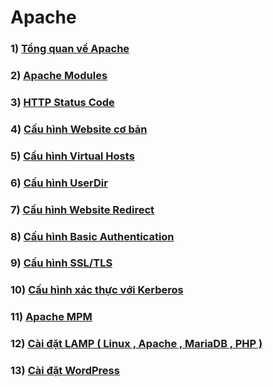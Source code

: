 # Apache
### 1) [Tổng quan về Apache](https://github.com/QuocCuong97/Linux/blob/master/docs/Services/APACHE/01_Overview.md)
### 2) [Apache Modules](https://github.com/QuocCuong97/Linux/blob/master/docs/Services/APACHE/02_Apache_Modules.md)
### 3) [HTTP Status Code](https://github.com/QuocCuong97/Linux/blob/master/docs/Services/APACHE/03_HTTP_Status_Code.md)
### 4) [Cấu hình Website cơ bản](https://github.com/QuocCuong97/Linux/blob/master/docs/Services/APACHE/04_Apache_HTML.md.md)
### 5) [Cấu hình Virtual Hosts](https://github.com/QuocCuong97/Linux/blob/master/docs/Services/APACHE/05_Virtual_hosts.md)
### 6) [Cấu hình UserDir](https://github.com/QuocCuong97/Linux/blob/master/docs/Services/APACHE/06_UserDir.md)
### 7) [Cấu hình Website Redirect](https://github.com/QuocCuong97/Linux/blob/master/docs/Services/APACHE/07_Website_Redirect.md)
### 8) [Cấu hình Basic Authentication](https://github.com/QuocCuong97/Linux/blob/master/docs/Services/APACHE/08_Basic_Authentication.md)
### 9) [Cấu hình SSL/TLS](https://github.com/QuocCuong97/Linux/blob/master/docs/Services/APACHE/09_SSL.md)
### 10) [Cấu hình xác thực với Kerberos](https://github.com/QuocCuong97/Linux/blob/master/docs/Services/APACHE/10_Kerberos_Authentication.md)
### 11) [Apache MPM](https://github.com/QuocCuong97/Linux/blob/master/docs/Services/APACHE/11_MPM_Apache.md)
### 12) [Cài đặt LAMP ( Linux , Apache , MariaDB , PHP )](https://github.com/QuocCuong97/Linux/blob/master/docs/Services/APACHE/12_LAMP.md)
### 13) [Cài đặt WordPress](https://github.com/QuocCuong97/Linux/blob/master/docs/Services/APACHE/13_Wordpress.md)